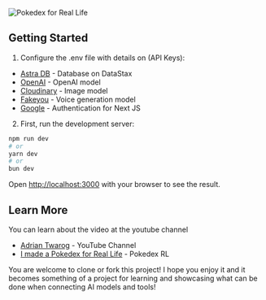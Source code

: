 ![Pokedex for Real Life](preview.gif)

## Getting Started

1. Configure the .env file with details on (API Keys):
- [Astra DB](#) - Database on DataStax
- [OpenAI](#) - OpenAI model
- [Cloudinary](#) - Image model
- [Fakeyou](#) - Voice generation model
- [Google](#) - Authentication for Next JS


2. First, run the development server:

```bash
npm run dev
# or
yarn dev
# or
bun dev
```

Open [http://localhost:3000](http://localhost:3000) with your browser to see the result.

## Learn More

You can learn about the video at the youtube channel 

- [Adrian Twarog](https://www.youtube.com/@AdrianTwarog) - YouTube Channel
- [I made a Pokedex for Real Life](https://www.youtube.com/@AdrianTwarog) - Pokedex RL

You are welcome to clone or fork this project! I hope you enjoy it and it becomes something of a project for learning and showcasing what can be done when connecting AI models and tools!